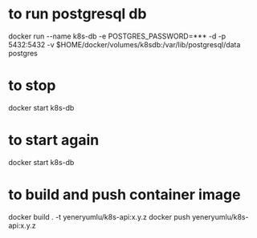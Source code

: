 



# to run postgresql db
docker run --name k8s-db -e POSTGRES_PASSWORD=*** -d -p 5432:5432 -v $HOME/docker/volumes/k8sdb:/var/lib/postgresql/data postgres

# to stop 
docker start k8s-db

# to start again
docker start k8s-db


# to build and push container image
docker build . -t yeneryumlu/k8s-api:x.y.z
docker push yeneryumlu/k8s-api:x.y.z









